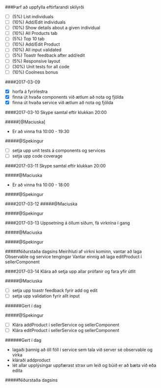 ###Þarf að uppfylla eftirfarandi skilyrði
- [ ] (5%) List individuals
- [ ] (10%) Add/Edit individuals
- [ ] (10%) Show details about a given individual
- [ ] (10%) All Products tab
- [ ] (5%) Top 10 tab
- [ ] (10%) Add/Edit Product
- [ ] (10%) All input validated
- [ ] (5%) Toastr feedback after add/edit
- [ ] (5%) Responsive layout
- [ ] (30%) Unit tests for all code
- [ ] (10%) Coolness bonus

####2017-03-09
- [x] horfa á fyrirlestra
- [x] finna út hvaða components við ætlum að nota og fjölda
- [x] finna út hvaða service við ætlum að nota og fjölda

####2017-03-10
Skype samtal eftir klukkan 20:00

#####[@Maciuska]
- Er að vinna frá 10:00 - 19:30

#####@Spekingur
- [ ] setja upp unit tests á components og services
- [ ] setja upp code coverage

####2017-03-11
Skype samtal eftir klukkan 20:00

#####@Maciuska
- Er að vinna frá 10:00 - 18:00

#####@Spekingur

####2017-03-12
#####@Maciuska

#####@Spekingur

####2017-03-13
Uppsetning á öllum síðum, fá virknina í gang

#####@Maciuska

#####@Spekingur

#####Niðurstaða dagsins
Meirihluti af virkni kominn, vantar að laga Observable og service tengingar
Vantar einnig að laga editProduct í sellerComponent

####2017-03-14
Klára að setja upp allar prófanir og fara yfir útlit

#####@Maciuska
- [ ] setja upp toastr feedback fyrir add og edit
- [ ] setja upp validation fyrir allt input

######Gert í dag

#####@Spekingur
- [ ] Klára addProduct í sellerService og sellerComponent
- [ ] Klára editProduct í sellerService og sellerComponent

######Gert í dag
- lagaði þannig að öll föll í service sem tala við server sé observable og virka
- kláraði addproduct
- lét allar upplýsingar uppfærast strax um leið og búið er að bæta við eða edita

#####Niðurstaða dagsins